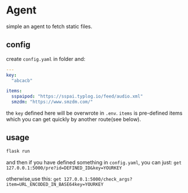 # Agent
simple an agent to fetch static files.


## config

create `config.yaml` in folder and:
```yaml
---
key:
  "abcacb"

items:
  sspaipod: "https://sspai.typlog.io/feed/audio.xml"
  smzdm: "https://www.smzdm.com/"

```
the `key` defined here will be overwrote in `.env`.
`items` is pre-defined items which you can get quickly by another route(see below).
## usage
```bash
flask run
```
and then
if you have defined something in `config.yaml`, you can just:
`get 127.0.0.1:5000/pre?id=DEFINED_ID&key=YOURKEY`

otherwise,use this:
`get 127.0.0.1:5000/check_args?item=URL_ENCODED_IN_BASE64key=YOURKEY`
